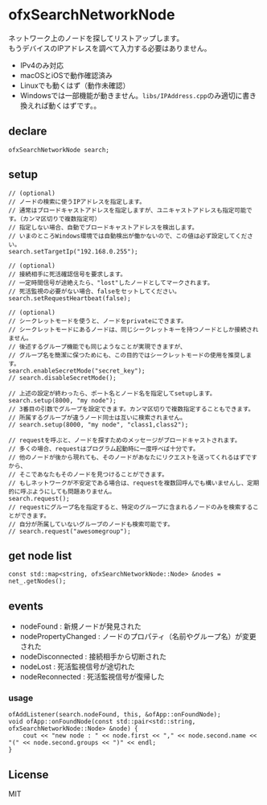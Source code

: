 # ofxSearchNetworkNode

ネットワーク上のノードを探してリストアップします。  
もうデバイスのIPアドレスを調べて入力する必要はありません。

- IPv4のみ対応
- macOSとiOSで動作確認済み
- Linuxでも動くはず（動作未確認）
- Windowsでは一部機能が動きません。`libs/IPAddress.cpp`のみ適切に書き換えれば動くはずです。。

## declare
```
ofxSearchNetworkNode search;
```

## setup
```
// (optional)
// ノードの検索に使うIPアドレスを指定します。
// 通常はブロードキャストアドレスを指定しますが、ユニキャストアドレスも指定可能です。（カンマ区切りで複数指定可）
// 指定しない場合、自動でブロードキャストアドレスを検出します。
// いまのところWindows環境では自動検出が働かないので、この値は必ず設定してください。
search.setTargetIp("192.168.0.255");

// (optional)
// 接続相手に死活確認信号を要求します。
// 一定時間信号が途絶えたら、"lost"したノードとしてマークされます。
// 死活監視の必要がない場合、falseをセットしてください。
search.setRequestHeartbeat(false);

// (optional)
// シークレットモードを使うと、ノードをprivateにできます。
// シークレットモードにあるノードは、同じシークレットキーを持つノードとしか接続されません。
// 後述するグループ機能でも同じようなことが実現できますが、
// グループ名を簡潔に保つためにも、この目的ではシークレットモードの使用を推奨します。
search.enableSecretMode("secret_key");
// search.disableSecretMode();

// 上述の設定が終わったら、ポート名とノード名を指定してsetupします。
search.setup(8000, "my node");
// 3番目の引数でグループを設定できます。カンマ区切りで複数指定することもできます。
// 所属するグループが違うノード同士は互いに検索されません。
// search.setup(8000, "my node", "class1,class2");

// requestを呼ぶと、ノードを探すためのメッセージがブロードキャストされます。
// 多くの場合、requestはプログラム起動時に一度呼べば十分です。
// 他のノードが後から現れても、そのノードがあなたにリクエストを送ってくれるはずですから、
// そこであなたもそのノードを見つけることができます。
// もしネットワークが不安定である場合は、requestを複数回呼んでも構いませんし、定期的に呼ぶようにしても問題ありません。
search.request();
// requestにグループ名を指定すると、特定のグループに含まれるノードのみを検索することができます。
// 自分が所属していないグループのノードも検索可能です。
// search.request("awesomegroup");
```

## get node list

```
const std::map<string, ofxSearchNetworkNode::Node> &nodes = net_.getNodes();
```

## events

- nodeFound : 新規ノードが発見された
- nodePropertyChanged : ノードのプロパティ（名前やグループ名）が変更された
- nodeDisconnected : 接続相手から切断された
- nodeLost : 死活監視信号が途切れた
- nodeReconnected : 死活監視信号が復帰した

### usage
```
ofAddListener(search.nodeFound, this, &ofApp::onFoundNode);
void ofApp::onFoundNode(const std::pair<std::string, ofxSearchNetworkNode::Node> &node) {
	cout << "new node : " << node.first << "," << node.second.name << "(" << node.second.groups << ")" << endl;
}
```

## License
MIT
